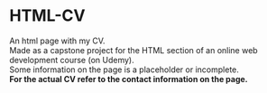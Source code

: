 # HTML-CV
An html page with my CV. <br>
Made as a capstone project for the HTML section of an online web development course (on Udemy). <br>
Some information on the page is a placeholder or incomplete.<br>
<b>For the actual CV refer to the contact information on the page.</b>
